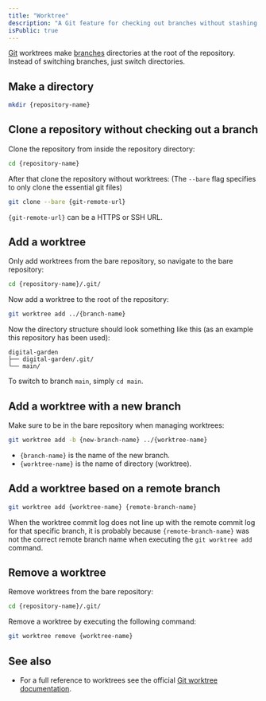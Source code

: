 ```yaml
---
title: "Worktree"
description: "A Git feature for checking out branches without stashing or popping changes"
isPublic: true
---
```


[Git](git) worktrees make [branches](branch) directories at the root of the repository.
Instead of switching branches, just switch directories.

## Make a directory
```sh
mkdir {repository-name}
```

## Clone a repository without checking out a branch
Clone the repository from inside the repository directory:

```sh
cd {repository-name}
```

After that clone the repository without worktrees: (The `--bare` flag
specifies to only clone the essential git files)

```sh
git clone --bare {git-remote-url}
```

`{git-remote-url}` can be a HTTPS or SSH URL.

## Add a worktree
Only add worktrees from the bare repository, so navigate to the bare
repository:

```sh
cd {repository-name}/.git/
```

Now add a worktree to the root of the repository:

```sh
git worktree add ../{branch-name}
```

Now the directory structure should look something like this (as an
example this repository has been used):

    digital-garden
    ├── digital-garden/.git/
    └── main/

To switch to branch `main`, simply `cd main`.

## Add a worktree with a new branch
Make sure to be in the bare repository when managing worktrees:

```sh
git worktree add -b {new-branch-name} ../{worktree-name}
```

-   `{branch-name}` is the name of the new branch.
-   `{worktree-name}` is the name of directory (worktree).

## Add a worktree based on a remote branch
```sh
git worktree add {worktree-name} {remote-branch-name}
```

When the worktree commit log does not line up with the remote commit log
for that specific branch, it is probably because
`{remote-branch-name}` was not the correct remote branch name
when executing the `git worktree add` command.

## Remove a worktree
Remove worktrees from the bare repository:

```sh
cd {repository-name}/.git/
```

Remove a worktree by executing the following command:

```sh
git worktree remove {worktree-name}
```

## See also
-   For a full reference to worktrees see the official [Git worktree
    documentation](https://git-scm.com/docs/git-worktree).
